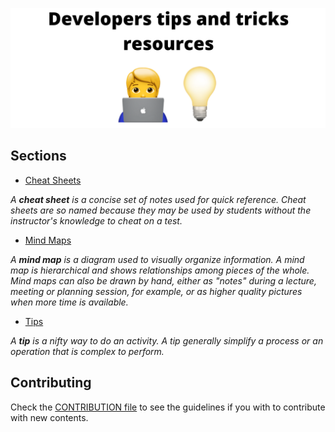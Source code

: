 ![title](/docs/img/repository-title.png)

## Sections

- [Cheat Sheets](https://github.com/GuillaumeFalourd/developers-tips/tree/master/cheat-sheets)

_A **cheat sheet** is a concise set of notes used for quick reference. Cheat sheets are so named because they may be used by students without the instructor's knowledge to cheat on a test._

- [Mind Maps](https://github.com/GuillaumeFalourd/developers-tips/tree/master/mind-maps)

_A **mind map** is a diagram used to visually organize information. A mind map is hierarchical and shows relationships among pieces of the whole. Mind maps can also be drawn by hand, either as "notes" during a lecture, meeting or planning session, for example, or as higher quality pictures when more time is available._

- [Tips](https://github.com/GuillaumeFalourd/developers-tips/tree/master/tips)

_A **tip** is a nifty way to do an activity. A tip generally simplify a process or an operation that is complex to perform._

## Contributing

Check the [CONTRIBUTION file](https://github.com/GuillaumeFalourd/developers-tips/tree/master/CONTRIBUTION.md) to see the guidelines if you with to contribute with new contents.

